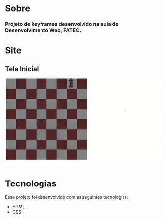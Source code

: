 # <b>Sobre</b>
 <h3>Projeto de keyframes desenvolvido na aula de Desenvolvimento Web, FATEC.</h3>


# <b>Site</b>
## Tela Inicial
<img src="imgs/gifdoxadrez.gif">




# <b>Tecnologias</b>
Esse projeto foi desenvolvido com as seguintes tecnologias:
<ul>
<li>HTML</li>
<li>CSS</li>
</ul>
